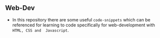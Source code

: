 ## Web-Dev
* In this repository there are some useful `code-snippets` which can be referenced for learning to code specifically for web-development with `HTML, CSS and  Javascript`.
